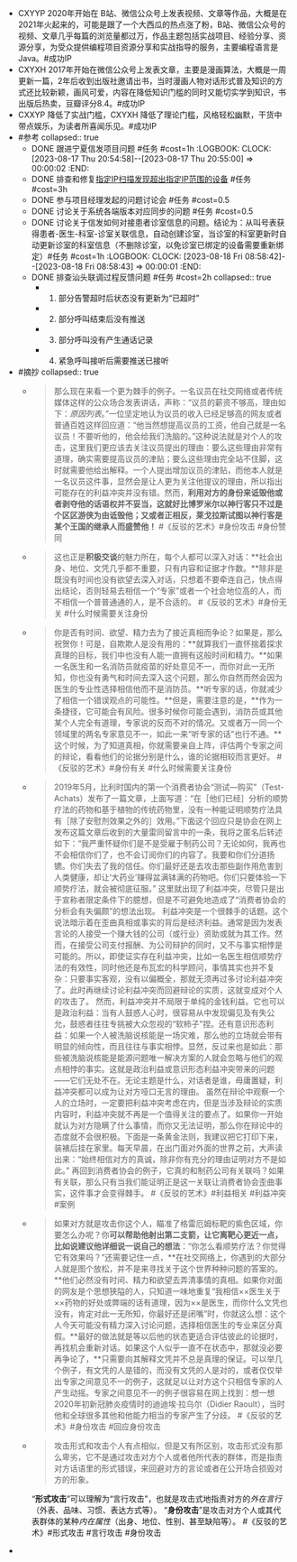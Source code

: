 - CXYYP 2020年开始在 B站、微信公众号上发表视频、文章等作品，大概是在 2021年火起来的，可能是跟了一个大西瓜的热点涨了粉，B站、微信公众号的视频、文章几乎每篇的浏览量都过万，作品主题包括实战项目、经验分享、资源分享，为受众提供编程项目资源分享和实战指导的服务，主要编程语言是 Java。#成功IP
- CXYXH 2017年开始在微信公众号上发表文章，主要是漫画算法，大概是一周更新一篇，2年后收到出版社邀请出书，当时漫画人物对话形式普及知识的方式还比较新颖，画风可爱，内容在降低知识门槛的同时又能切实学到知识，书出版后热卖，豆瓣评分8.4。#成功IP
- CXXYP 降低了实战门槛，CXYXH 降低了理论门槛，风格轻松幽默，干货中带点娱乐，为读者所喜闻乐见。#成功IP
- #参考
  collapsed:: true
	- DONE 跟进宁夏信发项目问题 #任务  #cost=1h
	  :LOGBOOK:
	  CLOCK: [2023-08-17 Thu 20:54:58]--[2023-08-17 Thu 20:55:00] =>  00:00:02
	  :END:
	- DONE 排查和修复[指定IP扫描发现超出指定IP范围的设备](http://192.168.38.165:81/zentao/bug-view-12397.html) #任务 #cost=3h
	- DONE 参与项目经理发起的问题讨论会 #任务 #cost=0.5
	- DONE 讨论关于系统各端版本对应同步的问题 #任务 #cost=0.5
	- DONE 讨论关于信发如何对接患者诊室信息的问题。结论为：从叫号表获得患者-医生-科室-诊室关联信息，自动创建诊室，当诊室的科室更新时自动更新诊室的科室信息（不删除诊室，以免诊室已绑定的设备需要重新绑定）#任务 #cost=1h
	  :LOGBOOK:
	  CLOCK: [2023-08-18 Fri 08:58:42]--[2023-08-18 Fri 08:58:43] =>  00:00:01
	  :END:
	- DONE 排查汕头联调过程反馈问题 #任务 #cost=2h
	  collapsed:: true
		- 1. 部分告警超时后状态没有更新为“已超时”
		- 2. 部分呼叫结束后没有推送
		- 3. 部分呼叫没有产生通话记录
		- 4. 紧急呼叫接听后需要推送已接听
- #摘抄
  collapsed:: true
	- >那么现在来看一个更为棘手的例子。一名议员在社交网络或者传统媒体这样的公众场合发表讲话，声称：“议员的薪资不够高，理由如下：*原因列表*。”一位坚定地认为议员的收入已经足够高的网友或者普通百姓这样回应道：“他当然想提高议员的工资，他自己就是一名议员！不要听他的，他会给我们洗脑的。”这种说法就是对个人的攻击，这里我们更应该去关注议员提出的理由：要么这些理由非常有道理，确实需要提高议员的津贴；要么这些理由完全站不住脚，这时就需要他给出解释。一个人提出增加议员的津贴，而他本人就是一名议员这件事，显然会是让人更为关注他提议的理由，所以指出可能存在的利益冲突并没有错。然而，**利用对方的身份来诋毁他或者剥夺他的话语权并不妥当，这就好比博罗米尔以神行客只不过是个区区游侠为由诋毁他；又或者正相反，莱戈拉斯试图以神行客是某个王国的继承人而盛赞他！**
	  #《反驳的艺术》#身份攻击 #身份赞同
	- >这也正是**积极交谈**的魅力所在，每个人都可以深入对话：**社会出身、地位、文凭几乎都不重要，只有内容和证据才作数。**除非是既没有时间也没有欲望去深入对话，只想着不要牵连自己，快点得出结论，否则轻易去相信一个“专家”或者一个社会地位高的人，而不相信一个普普通通的人，是不合适的。
	  #《反驳的艺术》#身份无关 #什么时候需要关注身份
	- >你是否有时间、欲望、精力去为了接近真相而争论？如果是，那么祝贺你！可是，自欺欺人是没有用的：**就算我们一直怀揣着探求真理的目标，我们中也没有人能一直拥有这般时间和精力。**如果一名医生和一名消防员就疫苗的好处意见不一，而你对此一无所知，你也没有勇气和时间去深入这个问题，那么你自然而然会因为医生的专业性选择相信他而不是消防员。**听专家的话，你就减少了相信一个错误观点的可能性。**但是，需要注意的是，**作为一条捷径，它可能会有风险。很多时候你可能会遇到，消防员或其他某个人完全有道理，专家说的反而不对的情况。又或者万一同一个领域里的两名专家意见不一，如此一来“听专家的话”也行不通。**这个时候，为了知道真相，你就需要亲自上阵，评估两个专家之间的辩论，看看他们的论据分别是什么，谁的论据相较而言更好。
	  #《反驳的艺术》#身份有关 #什么时候需要关注身份
	- >2019年5月，比利时国内的第一个消费者协会“测试—购买”（Test-Achats）发布了一篇文章，上面写道：“在［他们已经］分析的顺势疗法的药物和基于植物的传统药物里，没有一种能证明顺势疗法具有［除了安慰剂效果之外的］效用。”下面这个回应只是协会在网上发布这篇文章后收到的大量雷同留言中的一条，我将之匿名后转述如下：“我严重怀疑你们是不是受雇于制药公司？无论如何，我再也不会相信你们了，也不会订阅你们的内容了。我要和你们分道扬镳。你们失去了我的信任。你们最好还是去攻击那些副作用危害到人类健康，却让‘大药业’赚得盆满钵满的药物吧。你们只要体验一下顺势疗法，就会被彻底征服。”
	  这里就出现了利益冲突，尽管只是出于宣称者限定条件下的臆想，但是不可避免地造成了“消费者协会的分析会有失偏颇”的想法出现。
	  利益冲突是一个很棘手的话题。这个说法暗示着在歪曲真相或事实的背后是经济利益。通常是因为发表言论的人接受一个赚大钱的公司（或行业）资助或就为其工作。然而，在接受公司支付报酬、为公司辩护的同时，又不与事实相悖是可能的。所以，即使证实存在利益冲突，比如一名医生相信顺势疗法的有效性，同时他还是布瓦宏的科学顾问，事情其实也并不复杂：只要事实客观，没有以偏概全，那就无须再过多讨论利益冲突了。此时再继续讨论利益冲突而回避辩论的实质，这就变成对个人的攻击了。
	  然而，利益冲突并不局限于单纯的金钱利益。它也可以是政治利益：当有人鼓惑人心时，很容易从中发现偏见及有失公允，鼓惑者往往专挑被大众忽视的“软柿子”捏。还有意识形态利益：如果一个人被洗脑说核能是一场灾难，那么他的立场就会带有明显的倾向性，而且往往与事实相悖。显然，反过来也是如此：那些被洗脑说核能是能源问题唯一解决方案的人就会忽略与他们的观点相悖的事实。这就是政治利益或意识形态利益冲突带来的问题——它们无处不在。无论主题是什么，对话者是谁，毋庸置疑，利益冲突都可以成为让对方哑口无言的理由。
	  虽然在辩论中观察一个人的立场时，一定要把利益冲突考虑在内，但是当涉及辩论的实质内容时，利益冲突就不再是一个值得关注的要点了。如果你一开始就认为对方隐瞒了什么事情，而你又无法证明，那么你在辩论中的态度就不会很积极。下面是一条黄金法则，我建议把它打印下来，装裱后挂在家里。每天早晨，在出门面对外面的世界之前，大声读出来：“始终相信对方的真诚，除非你有充分的理由证明对方不是如此。”
	  再回到消费者协会的例子，它真的和制药公司有关联吗？如果有关联，那么只有当我们能证明正是这一关联让消费者协会歪曲事实，这件事才会变得棘手。
	  #《反驳的艺术》#利益相关 #利益冲突 #案例
	- >如果对方就是攻击你这个人，瞄准了格雷厄姆标靶的紫色区域，你要怎么办呢？你**可以帮助他射出第二支箭，让它离靶心更近一点，比如说建议他详细说一说自己的想法**：“你怎么看顺势疗法？你觉得它有效果吗？”还需要记住一点，**在社交网络上，你遇到的大部分人就是图个放松，并不是来寻找关于这个世界种种问题的答案的。**他们必然没有时间、精力和欲望去弄清事情的真相。如果你对面的网友是个思想狭隘的人，只知道一味地重复“我相信××医生关于××药物的好处或弊端的话有道理，因为××是医生，而你什么文凭也没有，肯定对此一无所知，你最好还是闭嘴”时，你就这么想：这个人今天可能没有精力深入讨论问题，选择相信医生的专业来区分真假。**最好的做法就是等以后他的状态更适合评估彼此的论据时，再找机会重新对话。如果这个人似乎一直不在状态中，那就没必要再争论了，**只需要向其解释文凭并不总是真理的保证。可以举几个例子，有文凭的人是错的，而没有文凭的人是对的，或者仅仅举出专家之间意见不一的例子，这就足以让对方这个只相信专家的人产生动摇。专家之间意见不一的例子很容易在网上找到：想一想2020年初新冠肺炎疫情时的迪迪埃·拉乌尔（Didier Raoult），当时他和全球很多其他和他能力相当的专家产生了分歧。
	  #《反驳的艺术》#身份攻击 #回应身份攻击
	- >攻击形式和攻击个人有点相似，但是又有所区别，攻击形式没有那么卑劣，它不是通过攻击对方个人或者他所代表的群体，而是指责对方话语里的形式错误，来回避对方的言论或者在公开场合损毁对方的形象。
	  
	  “**形式攻击**”可以理解为“言行攻击”，也就是攻击式地指责对方的*外在言行*（外表、品味、习惯、表达方式等）。
	  “**身份攻击**”是攻击对方个人或其代表群体的某种*内在属性*（出身、地位、性别、甚至缺陷等）。
	  #《反驳的艺术》#形式攻击 #言行攻击 #身份攻击
-